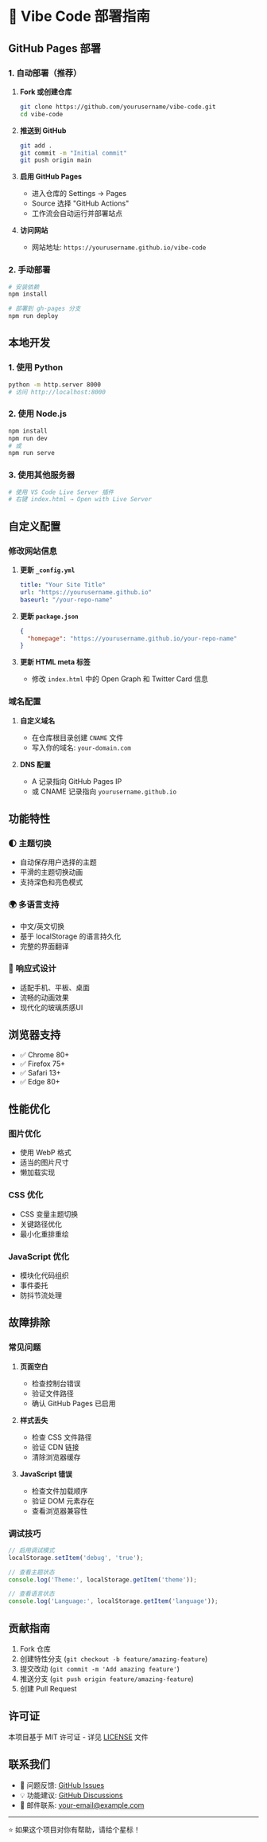 # 🚀 Vibe Code 部署指南

## GitHub Pages 部署

### 1. 自动部署（推荐）

1. **Fork 或创建仓库**
   ```bash
   git clone https://github.com/yourusername/vibe-code.git
   cd vibe-code
   ```

2. **推送到 GitHub**
   ```bash
   git add .
   git commit -m "Initial commit"
   git push origin main
   ```

3. **启用 GitHub Pages**
   - 进入仓库的 Settings → Pages
   - Source 选择 "GitHub Actions"
   - 工作流会自动运行并部署站点

4. **访问网站**
   - 网站地址: `https://yourusername.github.io/vibe-code`

### 2. 手动部署

```bash
# 安装依赖
npm install

# 部署到 gh-pages 分支
npm run deploy
```

## 本地开发

### 1. 使用 Python
```bash
python -m http.server 8000
# 访问 http://localhost:8000
```

### 2. 使用 Node.js
```bash
npm install
npm run dev
# 或
npm run serve
```

### 3. 使用其他服务器
```bash
# 使用 VS Code Live Server 插件
# 右键 index.html → Open with Live Server
```

## 自定义配置

### 修改网站信息

1. **更新 `_config.yml`**
   ```yaml
   title: "Your Site Title"
   url: "https://yourusername.github.io"
   baseurl: "/your-repo-name"
   ```

2. **更新 `package.json`**
   ```json
   {
     "homepage": "https://yourusername.github.io/your-repo-name"
   }
   ```

3. **更新 HTML meta 标签**
   - 修改 `index.html` 中的 Open Graph 和 Twitter Card 信息

### 域名配置

1. **自定义域名**
   - 在仓库根目录创建 `CNAME` 文件
   - 写入你的域名: `your-domain.com`

2. **DNS 配置**
   - A 记录指向 GitHub Pages IP
   - 或 CNAME 记录指向 `yourusername.github.io`

## 功能特性

### 🌓 主题切换
- 自动保存用户选择的主题
- 平滑的主题切换动画
- 支持深色和亮色模式

### 🌍 多语言支持
- 中文/英文切换
- 基于 localStorage 的语言持久化
- 完整的界面翻译

### 📱 响应式设计
- 适配手机、平板、桌面
- 流畅的动画效果
- 现代化的玻璃质感UI

## 浏览器支持

- ✅ Chrome 80+
- ✅ Firefox 75+
- ✅ Safari 13+
- ✅ Edge 80+

## 性能优化

### 图片优化
- 使用 WebP 格式
- 适当的图片尺寸
- 懒加载实现

### CSS 优化
- CSS 变量主题切换
- 关键路径优化
- 最小化重排重绘

### JavaScript 优化
- 模块化代码组织
- 事件委托
- 防抖节流处理

## 故障排除

### 常见问题

1. **页面空白**
   - 检查控制台错误
   - 验证文件路径
   - 确认 GitHub Pages 已启用

2. **样式丢失**
   - 检查 CSS 文件路径
   - 验证 CDN 链接
   - 清除浏览器缓存

3. **JavaScript 错误**
   - 检查文件加载顺序
   - 验证 DOM 元素存在
   - 查看浏览器兼容性

### 调试技巧

```javascript
// 启用调试模式
localStorage.setItem('debug', 'true');

// 查看主题状态
console.log('Theme:', localStorage.getItem('theme'));

// 查看语言状态
console.log('Language:', localStorage.getItem('language'));
```

## 贡献指南

1. Fork 仓库
2. 创建特性分支 (`git checkout -b feature/amazing-feature`)
3. 提交改动 (`git commit -m 'Add amazing feature'`)
4. 推送分支 (`git push origin feature/amazing-feature`)
5. 创建 Pull Request

## 许可证

本项目基于 MIT 许可证 - 详见 [LICENSE](LICENSE) 文件

## 联系我们

- 🐛 问题反馈: [GitHub Issues](https://github.com/yourusername/vibe-code/issues)
- 💡 功能建议: [GitHub Discussions](https://github.com/yourusername/vibe-code/discussions)
- 📧 邮件联系: your-email@example.com

---

⭐ 如果这个项目对你有帮助，请给个星标！